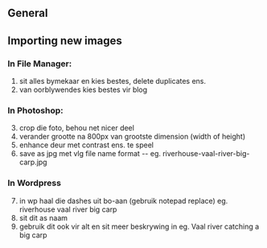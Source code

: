 ## General

## Importing new images
### In File Manager:
1. sit alles bymekaar en kies bestes, delete duplicates ens.
2. van oorblywendes kies bestes vir blog

### In Photoshop: 
3. crop die foto, behou net nicer deel
4. verander grootte na 800px van grootste dimension (width of height)
5. enhance deur met contrast ens. te speel
6. save as jpg met vlg file name format 
   <plek>-<water>-<beskrywing> 
   eg. riverhouse-vaal-river-big-carp.jpg

### In Wordpress
7. in wp haal die dashes uit bo-aan (gebruik notepad replace) 
   eg. riverhouse vaal river big carp
8. sit dit as naam
9. gebruik dit ook vir alt en sit meer beskrywing in
   eg. Vaal river catching a big carp 



